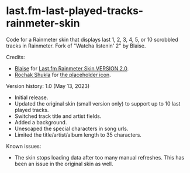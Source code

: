 # last.fm-last-played-tracks-rainmeter-skin
Code for a Rainmeter skin that displays last 1, 2, 3, 4, 5, or 10 scrobbled tracks in Rainmeter. Fork of "Watcha listenin' 2" by Blaise.

Credits:
- [Blaise](https://www.deviantart.com/squadrmskin) for [Last.fm Rainmeter Skin VERSION 2.0](https://www.deviantart.com/squadrmskin/art/Last-fm-Rainmeter-Skin-VERSION-2-0-590438568).
- [Rochak Shukla](https://www.freepik.com/author/rochakshukla) for [the placeholder icon](https://www.freepik.com/free-vector/abstract-wave-halftone-background_23214995.htm).

Version history:
1.0 (May 13, 2023)
- Initial release.
- Updated the original skin (small version only) to support up to 10 last played tracks.
- Switched track title and artist fields.
- Added a background.
- Unescaped the special characters in song urls.
- Limited the title/artist/album length to 35 characters.

Known issues:
- The skin stops loading data after too many manual refreshes. This has been an issue in the original skin as well.
